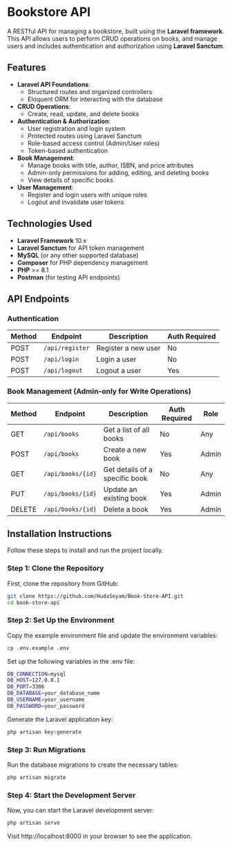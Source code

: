 # Bookstore API

A RESTful API for managing a bookstore, built using the **Laravel framework**. This API allows users to perform CRUD operations on books, and manage users and includes authentication and authorization using **Laravel Sanctum**.

## Features

- **Laravel API Foundations**: 
  - Structured routes and organized controllers
  - Eloquent ORM for interacting with the database
- **CRUD Operations**:
  - Create, read, update, and delete books
- **Authentication & Authorization**:
  - User registration and login system
  - Protected routes using Laravel Sanctum
  - Role-based access control (Admin/User roles)
  - Token-based authentication
- **Book Management**:
  - Manage books with title, author, ISBN, and price attributes
  - Admin-only permissions for adding, editing, and deleting books
  - View details of specific books
- **User Management**:
  - Register and login users with unique roles
  - Logout and invalidate user tokens

## Technologies Used

- **Laravel Framework** 10.x
- **Laravel Sanctum** for API token management
- **MySQL** (or any other supported database)
- **Composer** for PHP dependency management
- **PHP** >= 8.1
- **Postman** (for testing API endpoints)
  
## API Endpoints
### Authentication

| Method | Endpoint        | Description           | Auth Required |
|--------|-----------------|-----------------------|---------------|
| POST   | `/api/register` | Register a new user    | No            |
| POST   | `/api/login`    | Login a user           | No            |
| POST   | `/api/logout`   | Logout a user          | Yes           |

### Book Management (Admin-only for Write Operations)

| Method | Endpoint           | Description                     | Auth Required | Role  |
|--------|--------------------|----------------------------------|---------------|-------|
| GET    | `/api/books`        | Get a list of all books          | No            | Any   |
| POST   | `/api/books`        | Create a new book                | Yes           | Admin |
| GET    | `/api/books/{id}`   | Get details of a specific book   | No            | Any   |
| PUT    | `/api/books/{id}`   | Update an existing book          | Yes           | Admin |
| DELETE | `/api/books/{id}`   | Delete a book                    | Yes           | Admin |

## Installation Instructions

Follow these steps to install and run the project locally.

### Step 1: Clone the Repository
First, clone the repository from GitHub:
```bash
git clone https://github.com/HudaSeyam/Book-Store-API.git
cd book-store-api
```

### Step 2: Set Up the Environment
Copy the example environment file and update the environment variables:
```bash
cp .env.example .env
```
Set up the following variables in the .env file:
```bash
DB_CONNECTION=mysql
DB_HOST=127.0.0.1
DB_PORT=3306
DB_DATABASE=your_database_name
DB_USERNAME=your_username
DB_PASSWORD=your_password
```
Generate the Laravel application key:
```bash
php artisan key:generate
```

### Step 3: Run Migrations
Run the database migrations to create the necessary tables:
```bash
php artisan migrate
```
### Step 4: Start the Development Server
Now, you can start the Laravel development server:
```bash
php artisan serve
```
Visit http://localhost:8000 in your browser to see the application.
